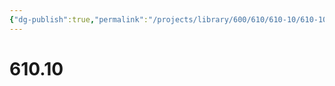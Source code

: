```yaml
---
{"dg-publish":true,"permalink":"/projects/library/600/610/610-10/610-10/","noteIcon":"0","created":"2024-01-24T15:24:09.128+09:00","updated":"2024-01-26T18:09:16.712+09:00"}
---
```



# 610.10


